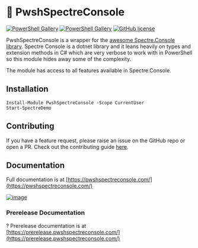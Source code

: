# 👻 PwshSpectreConsole

[![PowerShell Gallery](https://img.shields.io/powershellgallery/v/PwshSpectreConsole)](https://www.powershellgallery.com/packages/PwshSpectreConsole)
[![PowerShell Gallery](https://img.shields.io/powershellgallery/dt/PwshSpectreConsole)](https://www.powershellgallery.com/packages/PwshSpectreConsole)
[![GitHub license](https://img.shields.io/github/license/ShaunLawrie/PwshSpectreConsole)](https://github.com/ShaunLawrie/PwshSpectreConsole/blob/main/LICENSE)

PwshSpectreConsole is a wrapper for the [awesome Spectre.Console library](https://spectreconsole.net/).
Spectre Console is a dotnet library and it leans heavily on types and extension methods in C# which are very verbose to work with in PowerShell so this module hides away some of the complexity.  

The module has access to all features available in Spectre.Console.

## Installation

```pwsh
Install-Module PwshSpectreConsole -Scope CurrentUser
Start-SpectreDemo
```

## Contributing

If you have a feature request, please raise an issue on the GitHub repo or open a PR.
Check out the contributing guide [here](/CONTRIBUTING.md).

## Documentation

Full documentation is at [https://pwshspectreconsole.com/](https://pwshspectreconsole.com/)

<a href="https://pwshspectreconsole.com/">![image](https://github.com/user-attachments/assets/6773469b-b91e-4129-afca-6d4bc64246d7)</a>

### Prerelease Documentation
?
Prerelease documentation is at [https://prerelease.pwshspectreconsole.com/](https://prerelease.pwshspectreconsole.com/)
